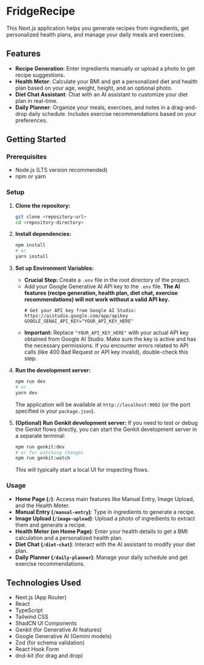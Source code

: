 # FridgeRecipe

This Next.js application helps you generate recipes from ingredients, get personalized health plans, and manage your daily meals and exercises.

## Features

- **Recipe Generation**: Enter ingredients manually or upload a photo to get recipe suggestions.
- **Health Meter**: Calculate your BMI and get a personalized diet and health plan based on your age, weight, height, and an optional photo.
- **Diet Chat Assistant**: Chat with an AI assistant to customize your diet plan in real-time.
- **Daily Planner**: Organize your meals, exercises, and notes in a drag-and-drop daily schedule. Includes exercise recommendations based on your preferences.

## Getting Started

### Prerequisites

- Node.js (LTS version recommended)
- npm or yarn

### Setup

1.  **Clone the repository:**
    ```bash
    git clone <repository-url>
    cd <repository-directory>
    ```

2.  **Install dependencies:**
    ```bash
    npm install
    # or
    yarn install
    ```

3.  **Set up Environment Variables:**
    - **Crucial Step:** Create a `.env` file in the root directory of the project.
    - Add your Google Generative AI API key to the `.env` file. **The AI features (recipe generation, health plan, diet chat, exercise recommendations) will not work without a valid API key.**
      ```dotenv
      # Get your API key from Google AI Studio: https://aistudio.google.com/app/apikey
      GOOGLE_GENAI_API_KEY="YOUR_API_KEY_HERE"
      ```
    - **Important:** Replace `"YOUR_API_KEY_HERE"` with your actual API key obtained from Google AI Studio. Make sure the key is active and has the necessary permissions. If you encounter errors related to API calls (like 400 Bad Request or API key invalid), double-check this step.

4.  **Run the development server:**
    ```bash
    npm run dev
    # or
    yarn dev
    ```
    The application will be available at `http://localhost:9002` (or the port specified in your `package.json`).

5.  **(Optional) Run Genkit development server:**
    If you need to test or debug the Genkit flows directly, you can start the Genkit development server in a separate terminal:
    ```bash
    npm run genkit:dev
    # or for watching changes
    npm run genkit:watch
    ```
    This will typically start a local UI for inspecting flows.

### Usage

- **Home Page (`/`)**: Access main features like Manual Entry, Image Upload, and the Health Meter.
- **Manual Entry (`/manual-entry`)**: Type in ingredients to generate a recipe.
- **Image Upload (`/image-upload`)**: Upload a photo of ingredients to extract them and generate a recipe.
- **Health Meter (on Home Page)**: Enter your health details to get a BMI calculation and a personalized health plan.
- **Diet Chat (`/diet-chat`)**: Interact with the AI assistant to modify your diet plan.
- **Daily Planner (`/daily-planner`)**: Manage your daily schedule and get exercise recommendations.

## Technologies Used

- Next.js (App Router)
- React
- TypeScript
- Tailwind CSS
- ShadCN UI Components
- Genkit (for Generative AI features)
- Google Generative AI (Gemini models)
- Zod (for schema validation)
- React Hook Form
- dnd-kit (for drag and drop)
